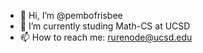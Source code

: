 - 👋 Hi, I’m @pembofrisbee
- 🌱 I’m currently studing Math-CS at UCSD
- 📫 How to reach me: rurenode@ucsd.edu

<!---
pembofrisbee/pembofrisbee is a ✨ special ✨ repository because its `README.md` (this file) appears on your GitHub profile.
You can click the Preview link to take a look at your changes.
--->
